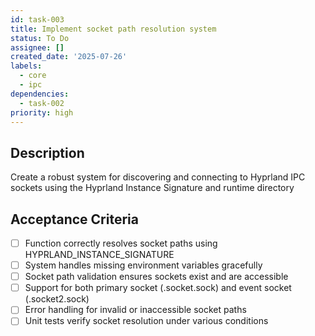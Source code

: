 ```yaml
---
id: task-003
title: Implement socket path resolution system
status: To Do
assignee: []
created_date: '2025-07-26'
labels:
  - core
  - ipc
dependencies:
  - task-002
priority: high
---
```


## Description

Create a robust system for discovering and connecting to Hyprland IPC sockets using the Hyprland Instance Signature and runtime directory

## Acceptance Criteria

- [ ] Function correctly resolves socket paths using HYPRLAND_INSTANCE_SIGNATURE
- [ ] System handles missing environment variables gracefully
- [ ] Socket path validation ensures sockets exist and are accessible
- [ ] Support for both primary socket (.socket.sock) and event socket (.socket2.sock)
- [ ] Error handling for invalid or inaccessible socket paths
- [ ] Unit tests verify socket resolution under various conditions
